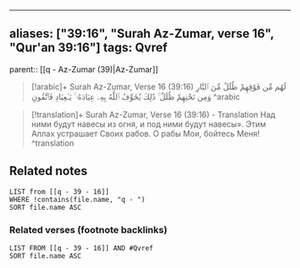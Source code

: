 
---
aliases: ["39:16", "Surah Az-Zumar, verse 16", "Qur'an 39:16"]
tags: Qvref
---

parent:: [[q - Az-Zumar (39)|Az-Zumar]]

> [!arabic]+ Surah Az-Zumar, Verse 16 (39:16)
> <span class="quran-arabic">لَهُم مِّن فَوْقِهِمْ ظُلَلٌ مِّنَ ٱلنَّارِ وَمِن تَحْتِهِمْ ظُلَلٌ ۚ ذَٰلِكَ يُخَوِّفُ ٱللَّهُ بِهِۦ عِبَادَهُۥ ۚ يَـٰعِبَادِ فَٱتَّقُونِ</span>
^arabic

> [!translation]+ Surah Az-Zumar, Verse 16 (39:16) - Translation
> Над ними будут навесы из огня, и под ними будут навесы». Этим Аллах устрашает Своих рабов. О рабы Мои, бойтесь Меня!
^translation



## Related notes
```dataview
LIST from [[q - 39 - 16]]
WHERE !contains(file.name, "q - ")
SORT file.name ASC
```

### Related verses (footnote backlinks)
```dataview
LIST FROM [[q - 39 - 16]] AND #Qvref
SORT file.name ASC
```

